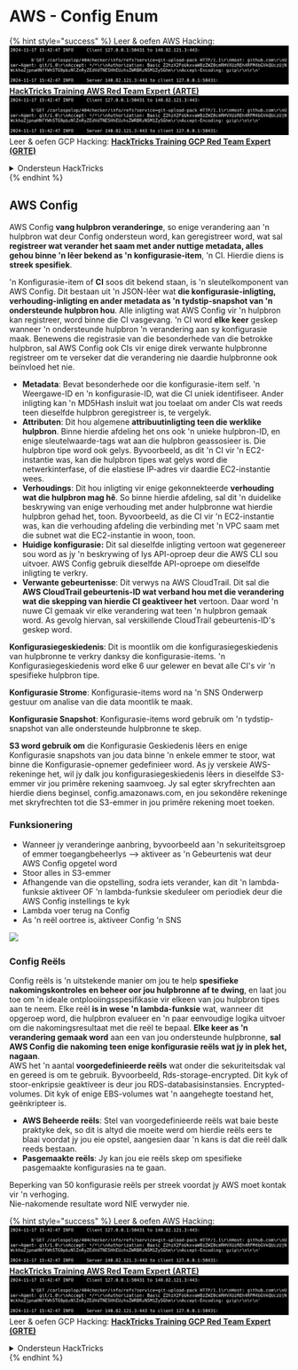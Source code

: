 # AWS - Config Enum

{% hint style="success" %}
Leer & oefen AWS Hacking:<img src="../../../../.gitbook/assets/image (1).png" alt="" data-size="line">[**HackTricks Training AWS Red Team Expert (ARTE)**](https://training.hacktricks.xyz/courses/arte)<img src="../../../../.gitbook/assets/image (1).png" alt="" data-size="line">\
Leer & oefen GCP Hacking: <img src="../../../../.gitbook/assets/image (2).png" alt="" data-size="line">[**HackTricks Training GCP Red Team Expert (GRTE)**<img src="../../../../.gitbook/assets/image (2).png" alt="" data-size="line">](https://training.hacktricks.xyz/courses/grte)

<details>

<summary>Ondersteun HackTricks</summary>

* Kyk na die [**subskripsie planne**](https://github.com/sponsors/carlospolop)!
* **Sluit aan by die** 💬 [**Discord groep**](https://discord.gg/hRep4RUj7f) of die [**telegram groep**](https://t.me/peass) of **volg** ons op **Twitter** 🐦 [**@hacktricks\_live**](https://twitter.com/hacktricks\_live)**.**
* **Deel hacking truuks deur PRs in te dien na die** [**HackTricks**](https://github.com/carlospolop/hacktricks) en [**HackTricks Cloud**](https://github.com/carlospolop/hacktricks-cloud) github repos.

</details>
{% endhint %}

## AWS Config

AWS Config **vang hulpbron veranderinge**, so enige verandering aan 'n hulpbron wat deur Config ondersteun word, kan geregistreer word, wat sal **registreer wat verander het saam met ander nuttige metadata, alles gehou binne 'n lêer bekend as 'n konfigurasie-item**, 'n CI. Hierdie diens is **streek spesifiek**.

'n Konfigurasie-item of **CI** soos dit bekend staan, is 'n sleutelkomponent van AWS Config. Dit bestaan uit 'n JSON-lêer wat **die konfigurasie-inligting, verhouding-inligting en ander metadata as 'n tydstip-snapshot van 'n ondersteunde hulpbron hou**. Alle inligting wat AWS Config vir 'n hulpbron kan registreer, word binne die CI vasgevang. 'n CI word **elke keer** geskep wanneer 'n ondersteunde hulpbron 'n verandering aan sy konfigurasie maak. Benewens die registrasie van die besonderhede van die betrokke hulpbron, sal AWS Config ook CIs vir enige direk verwante hulpbronne registreer om te verseker dat die verandering nie daardie hulpbronne ook beïnvloed het nie.

* **Metadata**: Bevat besonderhede oor die konfigurasie-item self. 'n Weergawe-ID en 'n konfigurasie-ID, wat die CI uniek identifiseer. Ander inligting kan 'n MD5Hash insluit wat jou toelaat om ander CIs wat reeds teen dieselfde hulpbron geregistreer is, te vergelyk.
* **Attributen**: Dit hou algemene **attribuutinligting teen die werklike hulpbron**. Binne hierdie afdeling het ons ook 'n unieke hulpbron-ID, en enige sleutelwaarde-tags wat aan die hulpbron geassosieer is. Die hulpbron tipe word ook gelys. Byvoorbeeld, as dit 'n CI vir 'n EC2-instantie was, kan die hulpbron tipes wat gelys word die netwerkinterfase, of die elastiese IP-adres vir daardie EC2-instantie wees.
* **Verhoudings**: Dit hou inligting vir enige gekonnekteerde **verhouding wat die hulpbron mag hê**. So binne hierdie afdeling, sal dit 'n duidelike beskrywing van enige verhouding met ander hulpbronne wat hierdie hulpbron gehad het, toon. Byvoorbeeld, as die CI vir 'n EC2-instantie was, kan die verhouding afdeling die verbinding met 'n VPC saam met die subnet wat die EC2-instantie in woon, toon.
* **Huidige konfigurasie:** Dit sal dieselfde inligting vertoon wat gegenereer sou word as jy 'n beskrywing of lys API-oproep deur die AWS CLI sou uitvoer. AWS Config gebruik dieselfde API-oproepe om dieselfde inligting te verkry.
* **Verwante gebeurtenisse**: Dit verwys na AWS CloudTrail. Dit sal die **AWS CloudTrail gebeurtenis-ID wat verband hou met die verandering wat die skepping van hierdie CI geaktiveer het** vertoon. Daar word 'n nuwe CI gemaak vir elke verandering wat teen 'n hulpbron gemaak word. As gevolg hiervan, sal verskillende CloudTrail gebeurtenis-ID's geskep word.

**Konfigurasiegeskiedenis**: Dit is moontlik om die konfigurasiegeskiedenis van hulpbronne te verkry danksy die konfigurasie-items. 'n Konfigurasiegeskiedenis word elke 6 uur gelewer en bevat alle CI's vir 'n spesifieke hulpbron tipe.

**Konfigurasie Strome**: Konfigurasie-items word na 'n SNS Onderwerp gestuur om analise van die data moontlik te maak.

**Konfigurasie Snapshot**: Konfigurasie-items word gebruik om 'n tydstip-snapshot van alle ondersteunde hulpbronne te skep.

**S3 word gebruik om** die Konfigurasie Geskiedenis lêers en enige Konfigurasie snapshots van jou data binne 'n enkele emmer te stoor, wat binne die Konfigurasie-opnemer gedefinieer word. As jy verskeie AWS-rekeninge het, wil jy dalk jou konfigurasiegeskiedenis lêers in dieselfde S3-emmer vir jou primêre rekening saamvoeg. Jy sal egter skryfrechten aan hierdie diens beginsel, config.amazonaws.com, en jou sekondêre rekeninge met skryfrechten tot die S3-emmer in jou primêre rekening moet toeken.

### Funksionering

* Wanneer jy veranderinge aanbring, byvoorbeeld aan 'n sekuriteitsgroep of emmer toegangbeheerlys —> aktiveer as 'n Gebeurtenis wat deur AWS Config opgetel word
* Stoor alles in S3-emmer
* Afhangende van die opstelling, sodra iets verander, kan dit 'n lambda-funksie aktiveer OF 'n lambda-funksie skeduleer om periodiek deur die AWS Config instellings te kyk
* Lambda voer terug na Config
* As 'n reël oortree is, aktiveer Config 'n SNS

![](<../../../../.gitbook/assets/image (126).png>)

### Config Reëls

Config reëls is 'n uitstekende manier om jou te help **spesifieke nakomingskontroles** **en beheer oor jou hulpbronne af te dwing**, en laat jou toe om 'n ideale ontplooiingsspesifikasie vir elkeen van jou hulpbron tipes aan te neem. Elke reël **is in wese 'n lambda-funksie** wat, wanneer dit opgeroep word, die hulpbron evalueer en 'n paar eenvoudige logika uitvoer om die nakomingsresultaat met die reël te bepaal. **Elke keer as 'n verandering gemaak word** aan een van jou ondersteunde hulpbronne, **sal AWS Config die nakoming teen enige konfigurasie reëls wat jy in plek het, nagaan**.\
AWS het 'n aantal **voorgedefinieerde reëls** wat onder die sekuriteitsdak val en gereed is om te gebruik. Byvoorbeeld, Rds-storage-encrypted. Dit kyk of stoor-enkripsie geaktiveer is deur jou RDS-databasisinstansies. Encrypted-volumes. Dit kyk of enige EBS-volumes wat 'n aangehegte toestand het, geënkripteer is.

* **AWS Beheerde reëls**: Stel van voorgedefinieerde reëls wat baie beste praktyke dek, so dit is altyd die moeite werd om hierdie reëls eers te blaai voordat jy jou eie opstel, aangesien daar 'n kans is dat die reël dalk reeds bestaan.
* **Pasgemaakte reëls**: Jy kan jou eie reëls skep om spesifieke pasgemaakte konfigurasies na te gaan.

Beperking van 50 konfigurasie reëls per streek voordat jy AWS moet kontak vir 'n verhoging.\
Nie-nakomende resultate word NIE verwyder nie.

{% hint style="success" %}
Leer & oefen AWS Hacking:<img src="../../../../.gitbook/assets/image (1).png" alt="" data-size="line">[**HackTricks Training AWS Red Team Expert (ARTE)**](https://training.hacktricks.xyz/courses/arte)<img src="../../../../.gitbook/assets/image (1).png" alt="" data-size="line">\
Leer & oefen GCP Hacking: <img src="../../../../.gitbook/assets/image (2).png" alt="" data-size="line">[**HackTricks Training GCP Red Team Expert (GRTE)**<img src="../../../../.gitbook/assets/image (2).png" alt="" data-size="line">](https://training.hacktricks.xyz/courses/grte)

<details>

<summary>Ondersteun HackTricks</summary>

* Kyk na die [**subskripsie planne**](https://github.com/sponsors/carlospolop)!
* **Sluit aan by die** 💬 [**Discord groep**](https://discord.gg/hRep4RUj7f) of die [**telegram groep**](https://t.me/peass) of **volg** ons op **Twitter** 🐦 [**@hacktricks\_live**](https://twitter.com/hacktricks\_live)**.**
* **Deel hacking truuks deur PRs in te dien na die** [**HackTricks**](https://github.com/carlospolop/hacktricks) en [**HackTricks Cloud**](https://github.com/carlospolop/hacktricks-cloud) github repos.

</details>
{% endhint %}
